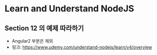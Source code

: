 # Learn and Understand NodeJS

## Section 12 의 예제 따라하기 
- Angular2 부분은 제외
- 링크: https://www.udemy.com/understand-nodejs/learn/v4/overview
